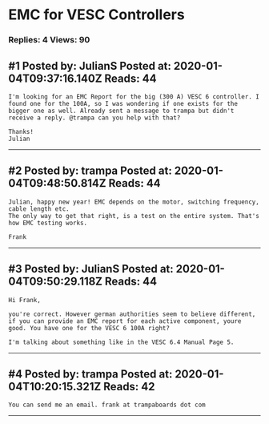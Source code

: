 # EMC for VESC Controllers

### Replies: 4 Views: 90

## \#1 Posted by: JulianS Posted at: 2020-01-04T09:37:16.140Z Reads: 44

```
I'm looking for an EMC Report for the big (300 A) VESC 6 controller. I found one for the 100A, so I was wondering if one exists for the bigger one as well. Already sent a message to trampa but didn't receive a reply. @trampa can you help with that?

Thanks!
Julian
```

---
## \#2 Posted by: trampa Posted at: 2020-01-04T09:48:50.814Z Reads: 44

```
Julian, happy new year! EMC depends on the motor, switching frequency, cable length etc. 
The only way to get that right, is a test on the entire system. That's how EMC testing works. 

Frank
```

---
## \#3 Posted by: JulianS Posted at: 2020-01-04T09:50:29.118Z Reads: 44

```
Hi Frank,

you're correct. However german authorities seem to believe different, if you can provide an EMC report for each active component, youre good. You have one for the VESC 6 100A right?

I'm talking about something like in the VESC 6.4 Manual Page 5.
```

---
## \#4 Posted by: trampa Posted at: 2020-01-04T10:20:15.321Z Reads: 42

```
You can send me an email. frank at trampaboards dot com
```

---
